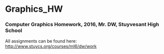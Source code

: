 # Graphics_HW

### Computer Graphics Homework, 2016, Mr. DW, Stuyvesant High School

All assignments can be found here: http://www.stuycs.org/courses/ml6/dw/work
